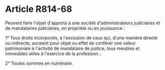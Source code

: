 # Article R814-68

Peuvent faire l'objet d'apports à une société d'administrateurs judiciaires et de mandataires judiciaires, en propriété ou en jouissance :

1° Tous droits incorporels, à l'exclusion de ceux qui, d'une manière directe ou indirecte, auraient pour objet ou effet de conférer une valeur patrimoniale à l'activité de mandataire de justice, tous meubles et immeubles utiles à l'exercice de la profession ;

2° Toutes sommes en numéraire.
